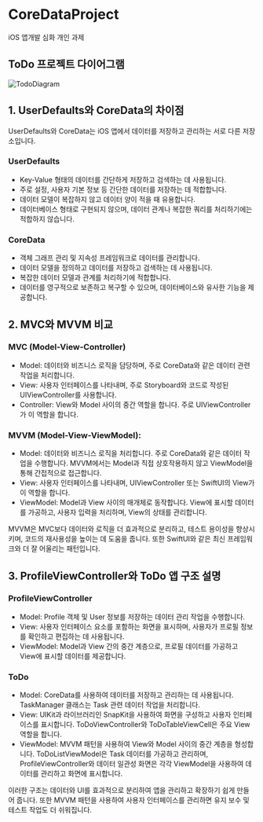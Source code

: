 # CoreDataProject
iOS 앱개발 심화 개인 과제

## ToDo 프로젝트 다이어그램
![TodoDiagram](https://github.com/angwoo0503/CoreDataProject/assets/136118540/a865481c-8356-4be3-8b70-9df3eb844f02)


## 1. UserDefaults와 CoreData의 차이점
UserDefaults와 CoreData는 iOS 앱에서 데이터를 저장하고 관리하는 서로 다른 저장소입니다.

### UserDefaults
- Key-Value 형태의 데이터를 간단하게 저장하고 검색하는 데 사용됩니다.
- 주로 설정, 사용자 기본 정보 등 간단한 데이터를 저장하는 데 적합합니다.
- 데이터 모델이 복잡하지 않고 데이터 양이 적을 때 유용합니다.
- 데이터베이스 형태로 구현되지 않으며, 데이터 관계나 복잡한 쿼리를 처리하기에는 적합하지 않습니다.

### CoreData
- 객체 그래프 관리 및 지속성 프레임워크로 데이터를 관리합니다.
- 데이터 모델을 정의하고 데이터를 저장하고 검색하는 데 사용됩니다.
- 복잡한 데이터 모델과 관계를 처리하기에 적합합니다.
- 데이터를 영구적으로 보존하고 복구할 수 있으며, 데이터베이스와 유사한 기능을 제공합니다.

## 2. MVC와 MVVM 비교
### MVC (Model-View-Controller)

- Model: 데이터와 비즈니스 로직을 담당하며, 주로 CoreData와 같은 데이터 관련 작업을 처리합니다.
- View: 사용자 인터페이스를 나타내며, 주로 Storyboard와 코드로 작성된 UIViewController를 사용합니다.
- Controller: View와 Model 사이의 중간 역할을 합니다. 주로 UIViewController가 이 역할을 합니다.

### MVVM (Model-View-ViewModel):

- Model: 데이터와 비즈니스 로직을 처리합니다. 주로 CoreData와 같은 데이터 작업을 수행합니다. MVVM에서는 Model과 직접 상호작용하지 않고 ViewModel을 통해 간접적으로 접근합니다.
- View: 사용자 인터페이스를 나타내며, UIViewController 또는 SwiftUI의 View가 이 역할을 합니다.
- ViewModel: Model과 View 사이의 매개체로 동작합니다. View에 표시할 데이터를 가공하고, 사용자 입력을 처리하며, View의 상태를 관리합니다.

MVVM은 MVC보다 데이터와 로직을 더 효과적으로 분리하고, 테스트 용이성을 향상시키며, 코드의 재사용성을 높이는 데 도움을 줍니다. 또한 SwiftUI와 같은 최신 프레임워크와 더 잘 어울리는 패턴입니다.

## 3. ProfileViewController와 ToDo 앱 구조 설명
### ProfileViewController
- Model: Profile 객체 및 User 정보를 저장하는 데이터 관리 작업을 수행합니다.
- View: 사용자 인터페이스 요소를 포함하는 화면을 표시하며, 사용자가 프로필 정보를 확인하고 편집하는 데 사용됩니다.
- ViewModel: Model과 View 간의 중간 계층으로, 프로필 데이터를 가공하고 View에 표시할 데이터를 제공합니다.

### ToDo
- Model: CoreData를 사용하여 데이터를 저장하고 관리하는 데 사용됩니다. TaskManager 클래스는 Task 관련 데이터 작업을 처리합니다.
- View: UIKit과 라이브러리인 SnapKit을 사용하여 화면을 구성하고 사용자 인터페이스를 표시합니다. ToDoViewController와 ToDoTableViewCell은 주요 View 역할을 합니다.
- ViewModel: MVVM 패턴을 사용하여 View와 Model 사이의 중간 계층을 형성합니다. ToDoListViewModel은 Task 데이터를 가공하고 관리하며, ProfileViewController와 데이터 일관성 화면은 각각 ViewModel을 사용하여 데이터를 관리하고 화면에 표시합니다.

이러한 구조는 데이터와 UI를 효과적으로 분리하여 앱을 관리하고 확장하기 쉽게 만들어 줍니다. 또한 MVVM 패턴을 사용하여 사용자 인터페이스를 관리하면 유지 보수 및 테스트 작업도 더 쉬워집니다.
